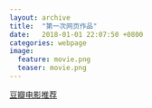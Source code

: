 ```yaml
---  
layout: archive  
title:  "第一次网页作品"  
date:   2018-01-01 22:07:50 +0800  
categories: webpage
image:
  feature: movie.png
  teaser: movie.png
---  
```


<a href="/portfolio/movie/index.html">豆瓣电影推荐</a>

